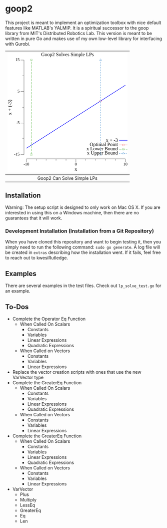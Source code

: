 # goop2
This project is meant to implement an optimization toolbox with nice default features like MATLAB's YALMIP. It is a spiritual successor to the goop library from MIT's Distributed Robotics Lab. This version is meant to be written in pure Go and makes use of my own low-level library for interfacing with Gurobi.

| ![](images/lp-example1.png)  |
|:--------------------:|
| Goop2 Can Solve Simple LPs |

## Installation

Warning: The setup script is designed to only work on Mac OS X. If you are interested in using this on a Windows machine, then there are no guarantees that it will work.

### Development Installation (Installation from a Git Repository)

When you have cloned this repository and want to begin testing it, then you simply need to run the following command: `sudo go generate`. A log file will be created in `extras` describing how the installation went. If it fails, feel free to reach out to kwesiRutledge.

## Examples

There are several examples in the test files. Check out `lp_solve_test.go` for an example.

## To-Dos

- Complete the Operator Eq Function
  - When Called On Scalars
    - Constants 
    - Variables
    - Linear Expressions
    - Quadratic Expressions
  - When Called on Vectors
    - Constants
    - Variables
    - Linear Expressions
- Replace the vector creation scripts with ones that use the new VarVector type
- Complete the GreaterEq Function
    - When Called On Scalars
        - Constants
        - Variables
        - Linear Expressions
        - Quadratic Expressions
    - When Called on Vectors
        - Constants
        - Variables
        - Linear Expressions
- Complete the GreaterEq Function
    - When Called On Scalars
        - Constants
        - Variables
        - Linear Expressions
        - Quadratic Expressions
    - When Called on Vectors
        - Constants
        - Variables
        - Linear Expressions
- VarVector
  - Plus
  - Multiply
  - LessEq
  - GreaterEq
  - Eq
  - Len